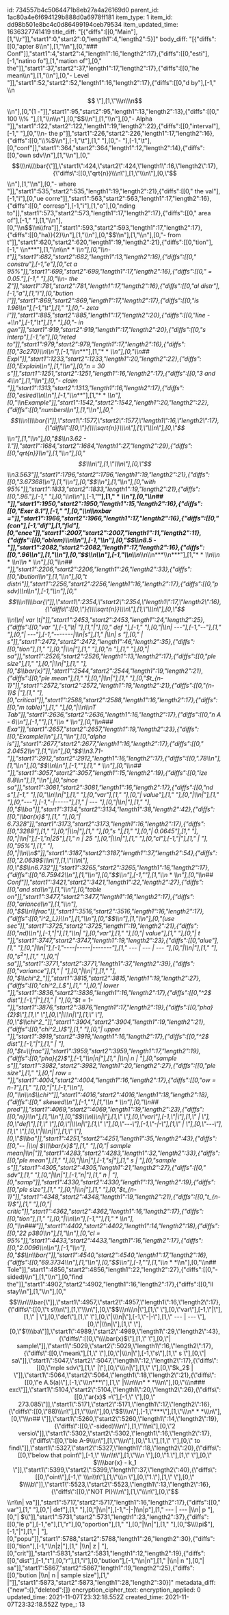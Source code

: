 id: 734557b4c5064471b8eb27a4a26169d0
parent_id: 1ac80a4e6f694129b888d0a6978ff181
item_type: 1
item_id: dd98b501e8bc4c0d86499194ceb79534
item_updated_time: 1636327741419
title_diff: "[{\"diffs\":[[0,\"Main\"],[1,\"\\\r\"]],\"start1\":0,\"start2\":0,\"length1\":4,\"length2\":5}]"
body_diff: "[{\"diffs\":[[0,\"apter 8\\\n\"],[1,\"\\\n\"],[0,\"### Conf\"]],\"start1\":4,\"start2\":4,\"length1\":16,\"length2\":17},{\"diffs\":[[0,\"esti\"],[-1,\"natino fo\"],[1,\"mation of\"],[0,\" the\"]],\"start1\":37,\"start2\":37,\"length1\":17,\"length2\":17},{\"diffs\":[[0,\"he mean\\\n\"],[1,\"\\\n\"],[0,\"- Level \"]],\"start1\":52,\"start2\":52,\"length1\":16,\"length2\":17},{\"diffs\":[[0,\"d by\"],[-1,\" \\\n$$ \"],[1,\"\\\n\\\n$$\\\n\"],[0,\"(1 -\"]],\"start1\":95,\"start2\":95,\"length1\":13,\"length2\":13},{\"diffs\":[[0,\" 100 \\\\% \"],[1,\"\\\n\\\n\"],[0,\"$$\\\n\"],[1,\"\\\n\"],[0,\"- Alpha \"]],\"start1\":122,\"start2\":122,\"length1\":19,\"length2\":22},{\"diffs\":[[0,\"interval\"],[-1,\" \"],[0,\"\\\n- the p\"]],\"start1\":226,\"start2\":226,\"length1\":17,\"length2\":16},{\"diffs\":[[0,\"\\\\%$\\\n\"],[-1,\"\\t\"],[1,\"    \"],[0,\"- \"],[-1,\"\\t\"],[0,\"conf\"]],\"start1\":364,\"start2\":364,\"length1\":12,\"length2\":14},{\"diffs\":[[0,\"own sdv\\\n\"],[1,\"\\\n\"],[0,\"$$\\\n\\\\bar{\"]],\"start1\":424,\"start2\":424,\"length1\":16,\"length2\":17},{\"diffs\":[[0,\"qrt{n}}\\\n\"],[1,\"\\\n\"],[0,\"$$\\\n\"],[1,\"\\\n\"],[0,\"- where \"]],\"start1\":535,\"start2\":535,\"length1\":19,\"length2\":21},{\"diffs\":[[0,\" the val\"],[-1,\"i\"],[0,\"ue corre\"]],\"start1\":563,\"start2\":563,\"length1\":17,\"length2\":16},{\"diffs\":[[0,\" corresp\"],[-1,\"i\"],[1,\"o\"],[0,\"nding to\"]],\"start1\":573,\"start2\":573,\"length1\":17,\"length2\":17},{\"diffs\":[[0,\" area of\"],[-1,\" \"],[1,\"\\\n\"],[0,\"\\\n$$\\\n\\\\fra\"]],\"start1\":593,\"start2\":593,\"length1\":17,\"length2\":17},{\"diffs\":[[0,\"ha)}{2}\\\n\"],[1,\"\\\n\"],[0,\"$$\\\n\"],[1,\"\\\n\"],[0,\"- from t\"]],\"start1\":620,\"start2\":620,\"length1\":19,\"length2\":21},{\"diffs\":[[0,\"tion\"],[-1,\" \\\n***\"],[1,\"\\\n\\\n* * *\\\n\"],[0,\"\\\n- t\"]],\"start1\":682,\"start2\":682,\"length1\":13,\"length2\":16},{\"diffs\":[[0,\" constru\"],[-1,\"e\"],[0,\"ct a 95%\"]],\"start1\":699,\"start2\":699,\"length1\":17,\"length2\":16},{\"diffs\":[[0,\" = 0.05.\"],[-1,\" \"],[0,\"\\\n- the Z\"]],\"start1\":781,\"start2\":781,\"length1\":17,\"length2\":16},{\"diffs\":[[0,\"al distr\"],[-1,\"a\"],[1,\"i\"],[0,\"bution i\"]],\"start1\":869,\"start2\":869,\"length1\":17,\"length2\":17},{\"diffs\":[[0,\"is 1.96\\\n\"],[-1,\"\\t\"],[1,\"    \"],[0,\"- zeta i\"]],\"start1\":885,\"start2\":885,\"length1\":17,\"length2\":20},{\"diffs\":[[0,\"line -+\\\n\"],[-1,\"\\t\"],[1,\"    \"],[0,\"- in gen\"]],\"start1\":919,\"start2\":919,\"length1\":17,\"length2\":20},{\"diffs\":[[0,\"s interp\"],[-1,\"e\"],[0,\"reted to\"]],\"start1\":979,\"start2\":979,\"length1\":17,\"length2\":16},{\"diffs\":[[0,\"3c270)\\\n\\\n\"],[-1,\"\\\n***\"],[1,\"* * *\\\n\"],[0,\"\\\n## Expl\"]],\"start1\":1233,\"start2\":1233,\"length1\":20,\"length2\":22},{\"diffs\":[[0,\"Explain\\\n\"],[1,\"\\\n\"],[0,\"n = 30 s\"]],\"start1\":1251,\"start2\":1251,\"length1\":16,\"length2\":17},{\"diffs\":[[0,\"3 and 4\\\n\"],[1,\"\\\n\"],[0,\"- claim \"]],\"start1\":1313,\"start2\":1313,\"length1\":16,\"length2\":17},{\"diffs\":[[0,\"esired\\\n\\\n\"],[-1,\"\\\n***\"],[1,\"* * *\\\n\"],[0,\"\\\nExample\"]],\"start1\":1542,\"start2\":1542,\"length1\":20,\"length2\":22},{\"diffs\":[[0,\"numbers\\\n\"],[1,\"\\\n\"],[0,\"$$\\\n\\\\bar{\"]],\"start1\":1577,\"start2\":1577,\"length1\":16,\"length2\":17},{\"diffs\":[[0,\"}{\\\\sqrt{n}}\\\n\"],[1,\"\\\n\"],[0,\"$$\\\n\"],[1,\"\\\n\"],[0,\"$$\\\n3.62 - 1.\"]],\"start1\":1684,\"start2\":1684,\"length1\":27,\"length2\":29},{\"diffs\":[[0,\"qrt{n}}\\\n\"],[1,\"\\\n\"],[0,\"$$\\\n\"],[1,\"\\\n\"],[0,\"$$\\\n3.563\"]],\"start1\":1796,\"start2\":1796,\"length1\":19,\"length2\":21},{\"diffs\":[[0,\"3.67368\\\n\"],[1,\"\\\n\"],[0,\"$$\\\n\"],[1,\"\\\n\"],[0,\"with 95%\"]],\"start1\":1833,\"start2\":1833,\"length1\":19,\"length2\":21},{\"diffs\":[[0,\".96.\"],[-1,\"  \"],[0,\"\\\n\\\n*\"],[-1,\"**\"],[1,\" * *\\\n\"],[0,\"\\\n## \"]],\"start1\":1950,\"start2\":1950,\"length1\":15,\"length2\":16},{\"diffs\":[[0,\"Exer 8.1\"],[-1,\" \"],[0,\"\\\n\\\nxbar =\"]],\"start1\":1966,\"start2\":1966,\"length1\":17,\"length2\":16},{\"diffs\":[[0,\"(con\"],[-1,\"dif\"],[1,\"fid\"],[0,\"ence\"]],\"start1\":2007,\"start2\":2007,\"length1\":11,\"length2\":11},{\"diffs\":[[0,\"oblem)\\\n\\\n\"],[-1,\"\\\n\"],[0,\"$$\\\n8.5 -\"]],\"start1\":2082,\"start2\":2082,\"length1\":17,\"length2\":16},{\"diffs\":[[0,\".96\\\n\"],[1,\"\\\n\"],[0,\"$$\\\n\\\n\"],[-1,\"\\\n\\\n***\\\n\\\n***\\\n***\"],[1,\"* * *\\\n\\\n* * *\\\n\\\n* * *\\\n\"],[0,\"\\\n## \"]],\"start1\":2206,\"start2\":2206,\"length1\":26,\"length2\":33},{\"diffs\":[[0,\"ibution\\\n\"],[1,\"\\\n\"],[0,\"t distri\"]],\"start1\":2256,\"start2\":2256,\"length1\":16,\"length2\":17},{\"diffs\":[[0,\"p sdv)\\\n\\\n\"],[-1,\"\\\n\"],[0,\"$$\\\n\\\\bar{\"]],\"start1\":2354,\"start2\":2354,\"length1\":17,\"length2\":16},{\"diffs\":[[0,\"}{\\\\sqrt{n}}\\\n\"],[1,\"\\\n\"],[0,\"$$\\\n\\\n| var \\t|\"]],\"start1\":2453,\"start2\":2453,\"length1\":24,\"length2\":25},{\"diffs\":[[0,\"var \"],[-1,\"\\t| \"],[1,\"|\"],[0,\" def \"],[-1,\"     \"],[0,\"|\\\n| ---\"],[-1,\"--\"],[1,\" \"],[0,\"| ---\"],[-1,\"-------|\\\n|s\"],[1,\" |\\\n| s  \"],[0,\" | s\"]],\"start1\":2472,\"start2\":2472,\"length1\":46,\"length2\":35},{\"diffs\":[[0,\"tion\"],[1,\" \"],[0,\"|\\\n|\"],[1,\" \"],[0,\"n \"],[1,\"  \"],[0,\"| sa\"]],\"start1\":2526,\"start2\":2526,\"length1\":13,\"length2\":17},{\"diffs\":[[0,\"ple size\"],[1,\" \"],[0,\"|\\\n|\"],[1,\" \"],[0,\"$\\\\bar{x}\"]],\"start1\":2544,\"start2\":2544,\"length1\":19,\"length2\":21},{\"diffs\":[[0,\"ple mean\"],[1,\" \"],[0,\"|\\\n|\"],[1,\" \"],[0,\"$t_{n-1}\"]],\"start1\":2572,\"start2\":2572,\"length1\":19,\"length2\":21},{\"diffs\":[[0,\"{n-1}$ |\"],[1,\" \"],[0,\"critical\"]],\"start1\":2588,\"start2\":2588,\"length1\":16,\"length2\":17},{\"diffs\":[[0,\"m table)\"],[1,\" \"],[0,\"|\\\n\\\nT Tab\"]],\"start1\":2636,\"start2\":2636,\"length1\":16,\"length2\":17},{\"diffs\":[[0,\"n A - 6\\\n\"],[-1,\"***\"],[1,\"\\\n* * *\\\n\"],[0,\"\\\n### Exa\"]],\"start1\":2657,\"start2\":2657,\"length1\":19,\"length2\":23},{\"diffs\":[[0,\"Example\\\n\"],[1,\"\\\n\"],[0,\"alpha is\"]],\"start1\":2677,\"start2\":2677,\"length1\":16,\"length2\":17},{\"diffs\":[[0,\" 2.0452\\\n\"],[1,\"\\\n\"],[0,\"$$\\\n3.71-\"]],\"start1\":2912,\"start2\":2912,\"length1\":16,\"length2\":17},{\"diffs\":[[0,\".78\\\n\"],[1,\"\\\n\"],[0,\"$$\\\n\\\n*\"],[-1,\"**\"],[1,\" * *\\\n\"],[0,\"\\\n## \"]],\"start1\":3057,\"start2\":3057,\"length1\":15,\"length2\":19},{\"diffs\":[[0,\"ize 8.8\\\n\"],[1,\"\\\n\"],[0,\"since sa\"]],\"start1\":3081,\"start2\":3081,\"length1\":16,\"length2\":17},{\"diffs\":[[0,\"nd s\"],[-1,\" \"],[0,\"\\\n\\\n|\"],[1,\" \"],[0,\"var\"],[1,\" \"],[0,\"| value\"],[1,\" \"],[0,\"|\\\n|\"],[1,\" \"],[0,\"---\"],[-1,\"-|-----\"],[1,\" | --- \"],[0,\"|\\\n|\"],[1,\" \"],[0,\"$\\\\ba\"]],\"start1\":3134,\"start2\":3134,\"length1\":38,\"length2\":42},{\"diffs\":[[0,\"\\\\bar{x}$\"],[1,\" \"],[0,\"| 6.7328\"]],\"start1\":3173,\"start2\":3173,\"length1\":16,\"length2\":17},{\"diffs\":[[0,\"3288\"],[1,\" \"],[0,\"|\\\n|\"],[1,\" \"],[0,\"s \"],[1,\"  \"],[0,\"| 0.0645\"],[1,\" \"],[0,\"|\\\n|\"],[-1,\"n|25\"],[1,\" n   | 25  \"],[0,\"|\\\n|\"],[1,\" \"],[0,\"cl\"],[-1,\"|\"],[1,\"  | \"],[0,\"95%\"],[1,\" \"],[0,\"|\\\n\\\n$\"]],\"start1\":3187,\"start2\":3187,\"length1\":37,\"length2\":54},{\"diffs\":[[0,\"2.0639$\\\n\"],[1,\"\\\n\"],[0,\"$$\\\n6.732\"]],\"start1\":3265,\"start2\":3265,\"length1\":16,\"length2\":17},{\"diffs\":[[0,\"6.75942\\\n\"],[1,\"\\\n\"],[0,\"$$\\\n\"],[-1,\"***\"],[1,\"\\\n* * *\\\n\"],[0,\"\\\n## Conf\"]],\"start1\":3421,\"start2\":3421,\"length1\":22,\"length2\":27},{\"diffs\":[[0,\"and std\\\n\"],[1,\"\\\n\"],[0,\"table on\"]],\"start1\":3477,\"start2\":3477,\"length1\":16,\"length2\":17},{\"diffs\":[[0,\"ariance\\\n\"],[1,\"\\\n\"],[0,\"$$\\\n\\\\frac\"]],\"start1\":3516,\"start2\":3516,\"length1\":16,\"length2\":17},{\"diffs\":[[0,\"i^2_L}}\\\n\"],[1,\"\\\n\"],[0,\"$$\\\n\"],[1,\"\\\n\"],[0,\"(use sec\"]],\"start1\":3725,\"start2\":3725,\"length1\":19,\"length2\":21},{\"diffs\":[[0,\"nd)\\\n\"],[-1,\"|\"],[1,\"\\\n| \"],[0,\"var\"],[1,\" \"],[0,\"| value\"],[1,\" \"],[0,\"| t \"]],\"start1\":3747,\"start2\":3747,\"length1\":19,\"length2\":23},{\"diffs\":[[0,\"alue\"],[1,\" \"],[0,\"|\\\n|\"],[-1,\"----|-----|-------\"],[1,\" --- | --- | --- \"],[0,\"|\\\n|\"],[1,\" \"],[0,\"$s^2$\"],[1,\" \"],[0,\"| sa\"]],\"start1\":3771,\"start2\":3771,\"length1\":37,\"length2\":39},{\"diffs\":[[0,\"variance\"],[1,\" |     \"],[0,\"|\\\n|\"],[1,\" \"],[0,\"$\\\\chi^2_\"]],\"start1\":3815,\"start2\":3815,\"length1\":19,\"length2\":27},{\"diffs\":[[0,\"chi^2_L$\"],[1,\" \"],[0,\"| lower \"]],\"start1\":3836,\"start2\":3836,\"length1\":16,\"length2\":17},{\"diffs\":[[0,\"^2$ dist\"],[-1,\"|\"],[1,\" | \"],[0,\"$t = 1- \"]],\"start1\":3876,\"start2\":3876,\"length1\":17,\"length2\":19},{\"diffs\":[[0,\"pha}{2}$\"],[1,\" \"],[0,\"|\\\n|\"],[1,\" \"],[0,\"$\\\\chi^2_\"]],\"start1\":3904,\"start2\":3904,\"length1\":19,\"length2\":21},{\"diffs\":[[0,\"chi^2_U$\"],[1,\" \"],[0,\"| upper \"]],\"start1\":3919,\"start2\":3919,\"length1\":16,\"length2\":17},{\"diffs\":[[0,\"^2$ dist\"],[-1,\"|\"],[1,\" | \"],[0,\"$t=\\\\frac\"]],\"start1\":3959,\"start2\":3959,\"length1\":17,\"length2\":19},{\"diffs\":[[0,\"pha}{2}$\"],[-1,\"\\\n|n|\"],[1,\" |\\\n| n   | \"],[0,\"sample s\"]],\"start1\":3982,\"start2\":3982,\"length1\":20,\"length2\":27},{\"diffs\":[[0,\"ple size\"],[1,\" \"],[0,\"| row = \"]],\"start1\":4004,\"start2\":4004,\"length1\":16,\"length2\":17},{\"diffs\":[[0,\"ow = n-1\"],[1,\" \"],[0,\"|\"],[-1,\"\\\n\"],[0,\"\\\n\\\n$\\\\chi^\"]],\"start1\":4016,\"start2\":4016,\"length1\":18,\"length2\":18},{\"diffs\":[[0,\" skewed\\\n\"],[-1,\"***\"],[1,\"\\\n* * *\\\n\"],[0,\"\\\n## pred\"]],\"start1\":4069,\"start2\":4069,\"length1\":19,\"length2\":23},{\"diffs\":[[0,\"n}}\\\n\"],[1,\"\\\n\"],[0,\"$$\\\n\\\n|\"],[1,\" \"],[0,\"var\"],[-1,\"|\"],[1,\" | \"],[0,\"def\"],[1,\" \"],[0,\"|\\\n|\"],[1,\" \"],[0,\"---\"],[-1,\"-|-\"],[1,\" | \"],[0,\"---\"],[1,\" \"],[0,\"|\\\n|\"],[1,\" \"],[0,\"$\\\\ba\"]],\"start1\":4251,\"start2\":4251,\"length1\":35,\"length2\":43},{\"diffs\":[[0,\"-- |\\\n| $\\\\bar{x}$\"],[1,\" \"],[0,\"| sample mean|\\\n|\"]],\"start1\":4283,\"start2\":4283,\"length1\":32,\"length2\":33},{\"diffs\":[[0,\"ple mean\"],[1,\" \"],[0,\"|\\\n|\"],[-1,\"s|\"],[1,\" s   | \"],[0,\"sample s\"]],\"start1\":4305,\"start2\":4305,\"length1\":21,\"length2\":27},{\"diffs\":[[0,\" sdv\"],[1,\" \"],[0,\"|\\\n|\"],[-1,\"n|\"],[1,\" n   | \"],[0,\"samp\"]],\"start1\":4330,\"start2\":4330,\"length1\":13,\"length2\":19},{\"diffs\":[[0,\"ple size\"],[1,\" \"],[0,\"|\\\n|\"],[1,\" \"],[0,\"$t_{n-1}\"]],\"start1\":4348,\"start2\":4348,\"length1\":19,\"length2\":21},{\"diffs\":[[0,\"t_{n-1}$\"],[1,\" \"],[0,\"| critic\"]],\"start1\":4362,\"start2\":4362,\"length1\":16,\"length2\":17},{\"diffs\":[[0,\"tion\"],[1,\" \"],[0,\"|\\\n\\\n*\"],[-1,\"**\"],[1,\" * *\\\n\"],[0,\"\\\n###\"]],\"start1\":4402,\"start2\":4402,\"length1\":14,\"length2\":18},{\"diffs\":[[0,\"22 p380\\\n\"],[1,\"\\\n\"],[0,\"cl = 95%\"]],\"start1\":4433,\"start2\":4433,\"length1\":16,\"length2\":17},{\"diffs\":[[0,\"2.0096\\\n\\\n\"],[-1,\"\\\n\"],[0,\"$$\\\n\\\\bar{\"]],\"start1\":4540,\"start2\":4540,\"length1\":17,\"length2\":16},{\"diffs\":[[0,\"69.3734\\\n\"],[1,\"\\\n\"],[0,\"$$\\\n\"],[-1,\"***\"],[1,\"\\\n* * *\\\n\"],[0,\"\\\n## Tole\"]],\"start1\":4856,\"start2\":4856,\"length1\":22,\"length2\":27},{\"diffs\":[[0,\"-sided)\\\n\"],[1,\"\\\n\"],[0,\"find the\"]],\"start1\":4902,\"start2\":4902,\"length1\":16,\"length2\":17},{\"diffs\":[[0,\"ll stay\\\n\"],[1,\"\\\n\"],[0,\"$$\\\n\\\\bar{\"]],\"start1\":4957,\"start2\":4957,\"length1\":16,\"length2\":17},{\"diffs\":[[0,\"t s\\\n\"],[1,\"\\\n\"],[0,\"$$\\\n\\\n|\"],[1,\" \"],[0,\"var\"],[-1,\"|\"],[1,\" | \"],[0,\"def\"],[1,\" \"],[0,\"|\\\n|\"],[-1,\"-|-\"],[1,\" --- | --- \"],[0,\"|\\\n|\"],[1,\" \"],[0,\"$\\\\ba\"]],\"start1\":4989,\"start2\":4989,\"length1\":29,\"length2\":43},{\"diffs\":[[0,\"\\\\bar{x}$\"],[1,\" \"],[0,\"| sample\"]],\"start1\":5029,\"start2\":5029,\"length1\":16,\"length2\":17},{\"diffs\":[[0,\"mean\"],[1,\" \"],[0,\"|\\\n|\"],[-1,\"s\"],[1,\" s   \"],[0,\"| sa\"]],\"start1\":5047,\"start2\":5047,\"length1\":12,\"length2\":17},{\"diffs\":[[0,\"mple sdv\"],[1,\" |\"],[0,\"\\\n|\"],[1,\" \"],[0,\"$k_2$ | \"]],\"start1\":5064,\"start2\":5064,\"length1\":18,\"length2\":21},{\"diffs\":[[0,\"e A.5(a)\"],[-1,\"\\\n***\"],[1,\" |\\\n\\\n* * *\\\n\"],[0,\"\\\n### exc\"]],\"start1\":5104,\"start2\":5104,\"length1\":20,\"length2\":26},{\"diffs\":[[0,\"ar{x}$ =\"],[-1,\" \"],[0,\" 273.085\"]],\"start1\":5171,\"start2\":5171,\"length1\":17,\"length2\":16},{\"diffs\":[[0,\"88)\\\n\"],[1,\"\\\n\"],[0,\"$$\\\n\"],[-1,\"***\"],[1,\"\\\n* * *\\\n\"],[0,\"\\\n## \"]],\"start1\":5260,\"start2\":5260,\"length1\":14,\"length2\":19},{\"diffs\":[[0,\"-sided)\\\n\"],[1,\"\\\n\"],[0,\"2 versio\"]],\"start1\":5302,\"start2\":5302,\"length1\":16,\"length2\":17},{\"diffs\":[[0,\"ble A-9\\\n\"],[1,\"\\\n\"],[0,\"1.\"],[1,\" \"],[0,\" to find\"]],\"start1\":5327,\"start2\":5327,\"length1\":18,\"length2\":20},{\"diffs\":[[0,\"below that point\"],[-1,\" \\\n\\t\"],[1,\"\\\n    \"],[0,\"1.\"],[1,\" \"],[0,\" $\\\\bar{x} - k_1 \"]],\"start1\":5399,\"start2\":5399,\"length1\":37,\"length2\":40},{\"diffs\":[[0,\"oint\"],[-1,\" \\\n\\t\"],[1,\"\\\n    \"],[0,\"1.\"],[1,\" \"],[0,\" $\\\\b\"]],\"start1\":5523,\"start2\":5523,\"length1\":13,\"length2\":16},{\"diffs\":[[0,\"NOT PI}\\\n\"],[1,\"\\\n\"],[0,\"$$\\\n\\\n| va\"]],\"start1\":5717,\"start2\":5717,\"length1\":16,\"length2\":17},{\"diffs\":[[0,\" var\"],[1,\" \"],[0,\"| def\"],[1,\" \"],[0,\"|\\\n|\"],[-1,\"-|-|\\\n|p\"],[1,\" --- | --- |\\\n| p   \"],[0,\"| $\\\\\"]],\"start1\":5731,\"start2\":5731,\"length1\":23,\"length2\":37},{\"diffs\":[[0,\"le p\"],[-1,\"e\"],[1,\"r\"],[0,\"oportion\"],[1,\" \"],[0,\"|\\\n|\"],[1,\" \"],[0,\"$\\\\pi$\"],[-1,\"|\"],[1,\" | \"],[0,\"popu\"]],\"start1\":5788,\"start2\":5788,\"length1\":26,\"length2\":30},{\"diffs\":[[0,\"tion\"],[-1,\"\\\n|z|\"],[1,\" |\\\n| z   | \"],[0,\"crit\"]],\"start1\":5831,\"start2\":5831,\"length1\":12,\"length2\":19},{\"diffs\":[[0,\"dist\"],[-1,\"t\"],[0,\"r\"],[1,\"i\"],[0,\"bution\"],[-1,\"\\\n|n\"],[1,\" |\\\n| n   \"],[0,\"| sa\"]],\"start1\":5867,\"start2\":5867,\"length1\":19,\"length2\":25},{\"diffs\":[[0,\"bution |\\\n| n   | sample size\"],[1,\" |\"]],\"start1\":5873,\"start2\":5873,\"length1\":28,\"length2\":30}]"
metadata_diff: {"new":{},"deleted":[]}
encryption_cipher_text: 
encryption_applied: 0
updated_time: 2021-11-07T23:32:18.552Z
created_time: 2021-11-07T23:32:18.552Z
type_: 13